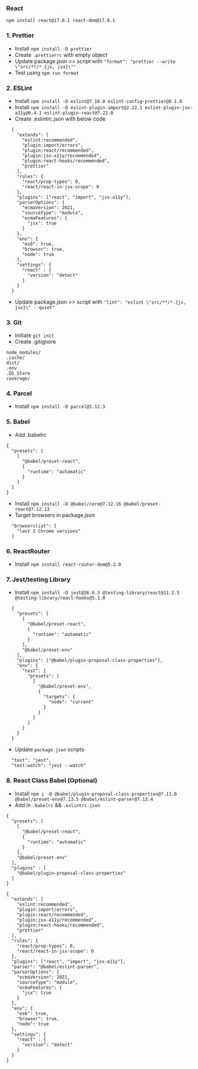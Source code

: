 ### React 
`npm install react@17.0.1 react-dom@17.0.1`

### 1. Prettier

* Install `npm install -D prettier`
* Create `.prettierrc` with empty object
* Update package.json >> script with `"format": "prettier --write \"src/**/*.{js, jsx}\""`
* Test using `npm run format`

### 2. ESLint

* Install `npm install -D eslint@7.18.0 eslint-config-prettier@8.1.0`
* Install `npm install -D eslint-plugin-import@2.22.1 eslint-plugin-jsx-a11y@6.4.1 eslint-plugin-react@7.22.0`
* Create .eslintrc.json with below code
```
  {
    "extends": [
      "eslint:recommended",
      "plugin:import/errors",
      "plugin:react/recommended",
      "plugin:jsx-a11y/recommended",
      "plugin:react-hooks/recommended",
      "prettier"
    ],
    "rules": {
      "react/prop-types": 0,
      "react/react-in-jsx-scope": 0
    },
    "plugins": ["react", "import", "jsx-a11y"],
    "parserOptions": {
      "ecmaVersion": 2021,
      "sourceType": "module",
      "ecmaFeatures": {
        "jsx": true
      }
    },
    "env": {
      "es6": true,
      "browser": true,
      "node": true
    },
    "settings": {
      "react" : {
        "version": "detect"
      }
    }
  }
```
* Update package.json >> script with `"lint": "eslint \"src/**/*.{js, jsx}\" --quiet"`

### 3. Git

* Initiate `git init`
* Create .gitignore

```
node_modules/
.cache/
dist/
.env
.DS_Store
coverage/
```

### 4. Parcel

* Install `npm install -D parcel@1.12.3`

### 5. Babel

* Add .babelrc
```
{
  "presets": [
    [
      "@babel/preset-react",
      {
        "runtime": "automatic"
      }
    ]
  ]
}
```
* Install `npm install -D @babel/core@7.12.16 @babel/preset-react@7.12.13`
* Target browsers in package.json

```
  "browserslist": [
    "last 2 Chrome versions"
  ]
```

### 6. ReactRouter

* Install `npm install react-router-dom@5.2.0`

### 7. Jest/testing Library

* Install `npm install -D jest@26.6.3 @testing-library/react@11.2.5 @testing-library/react-hooks@5.1.0`
```
  {
    "presets": [
      [
        "@babel/preset-react",
        {
          "runtime": "automatic"
        }
      ],
      "@babel/preset-env"
    ],
    "plugins": ["@babel/plugin-proposal-class-properties"],
    "env": {
      "test": {
        "presets": [
          [
            "@babel/preset-env",
            {
              "targets": {
                "node": "current"
              }
            }
          ]
        ]
      }
    }
  }
```

* Update `package.json` scripts
```
  "test": "jest",
  "test:watch": "jest --watch"
```

### 8. React Class Babel (Optional)

* Install `npm i -D @babel/plugin-proposal-class-properties@7.13.0 @babel/preset-env@7.13.5 @babel/eslint-parser@7.13.4`
* Add in `.babelrc` && `.eslintrc.json`
```
{
  "presets": [
    [
      "@babel/preset-react",
      {
        "runtime": "automatic"
      }
    ],
    "@babel/preset-env"
  ],
  "plugins" : [
    "@babel/plugin-proposal-class-properties"
  ]
}
```

```
{
  "extends": [
    "eslint:recommended",
    "plugin:import/errors",
    "plugin:react/recommended",
    "plugin:jsx-a11y/recommended",
    "plugin:react-hooks/recommended",
    "prettier"
  ],
  "rules": {
    "react/prop-types": 0,
    "react/react-in-jsx-scope": 0
  },
  "plugins": ["react", "import", "jsx-a11y"],
  "parser": "@babel/eslint-parser",
  "parserOptions": {
    "ecmaVersion": 2021,
    "sourceType": "module",
    "ecmaFeatures": {
      "jsx": true
    }
  },
  "env": {
    "es6": true,
    "browser": true,
    "node": true
  },
  "settings": {
    "react" : {
      "version": "detect"
    }
  }
}
```



